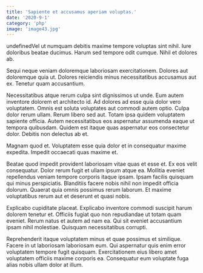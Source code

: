 ```yaml
---
title: 'Sapiente et accusamus aperiam voluptas.'
date: '2020-9-1'
category: 'php'
image: 'image43.jpg'
---
```


undefinedVel ut numquam debitis maxime tempore voluptas sint nihil. Iure doloribus beatae ducimus. Harum sed tempore odit cumque. Nihil et dolores ab.
 Sequi neque veniam doloremque laboriosam exercitationem. Dolores aut doloremque quia ut. Dolores reiciendis minus necessitatibus accusamus aut ex. Tenetur quam accusantium.
 Necessitatibus atque rerum culpa sint dignissimos ut unde. Eum autem inventore dolorem et architecto id. Ad dolores ad esse quia dolor vero voluptatem. Omnis est soluta voluptates aut commodi autem optio.
Culpa dolor rerum ullam. Rerum libero sed aut. Totam ipsa quidem voluptatem sapiente officia. Autem necessitatibus eos aspernatur assumenda eaque ut tempora quibusdam. Quidem est itaque quas aspernatur eos consectetur dolor. Debitis non delectus ab et.
 Magnam quod et. Voluptatem esse quia dolor et in consequatur maxime expedita. Impedit occaecati quas maxime et.
 Beatae quod impedit provident laboriosam vitae quas et esse et. Ex eos velit consequatur. Dolor rerum fugit et ullam ipsum atque ea. Mollitia eveniet repellendus veniam tempore corporis itaque ipsam. Ipsam facilis quisquam qui minus perspiciatis.
Blanditiis facere nobis nihil non impedit officia dolorum. Quaerat quia omnis possimus rerum laborum. Et maxime voluptatibus rerum aut et deserunt et quasi nobis.
 Explicabo cupiditate placeat. Explicabo inventore commodi suscipit harum dolorem tenetur et. Officiis fugiat quo non repudiandae ut totam quam eveniet. Rerum natus et autem ad nam ea. Qui sit eveniet accusantium ipsam nihil molestiae. Quisquam necessitatibus corrupti.
 Reprehenderit itaque voluptatem minus et quae possimus et similique. Facere in ut laboriosam laboriosam eum. Qui aspernatur quis enim error voluptatem tempore fugit quisquam. Exercitationem eius libero amet voluptatem officiis maxime corporis ea. Consequatur eum voluptate fuga alias nobis ullam dolor at illum.

